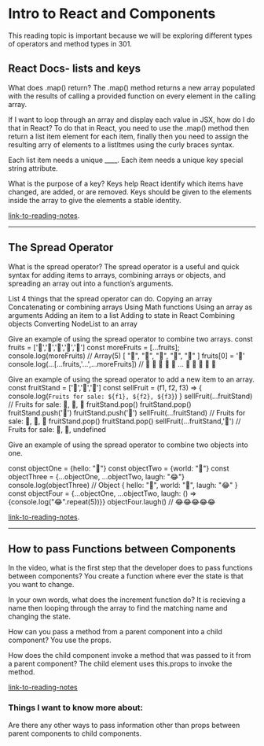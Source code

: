# Intro to React and Components

This reading topic is important because we will be exploring different types of operators and method types in 301.

## React Docs- lists and keys

What does .map() return?
The .map() method returns a new array populated with the results of calling a provided function on every element in the calling array.

If I want to loop through an array and display each value in JSX, how do I do that in React?
To do that in React, you need to use the .map() method then return a list item element for each item, finally then you need to assign the resulting arry of elements to a listItmes using the curly braces syntax.

Each list item needs a unique ____.
Each item needs a unique key special string attribute.

What is the purpose of a key?
Keys help React identify which items have changed, are added, or are removed. Keys should be given to the elements inside the array to give the elements a stable identity.

[link-to-reading-notes](https://reactjs.org/docs/lists-and-keys.html).

********************************************************************************************************************

## The Spread Operator

What is the spread operator?
The spread operator is a useful and quick syntax for adding items to arrays, combining arrays or objects, and spreading an array out into a function’s arguments.

List 4 things that the spread operator can do.
Copying an array
Concatenating or combining arrays
Using Math functions
Using an array as arguments
Adding an item to a list
Adding to state in React
Combining objects
Converting NodeList to an array

Give an example of using the spread operator to combine two arrays.
const fruits = ['🍏','🍊','🍌','🍉','🍍']
const moreFruits = [...fruits];
console.log(moreFruits) // Array(5) [ "🍏", "🍊", "🍌", "🍉", "🍍" ]
fruits[0] = '🍑'
console.log(...[...fruits,'...',...moreFruits]) //  🍑 🍊 🍌 🍉 🍍 ... 🍏 🍊 🍌 🍉 🍍

Give an example of using the spread operator to add a new item to an array.
const fruitStand = ['🍏','🍊','🍌']
const sellFruit = (f1, f2, f3) => { console.log(`Fruits for sale: ${f1}, ${f2}, ${f3}`) }
sellFruit(...fruitStand) // Fruits for sale: 🍏, 🍊, 🍌
fruitStand.pop()
fruitStand.pop()
fruitStand.push('🍉')
fruitStand.push('🍍')
sellFruit(...fruitStand) // Fruits for sale: 🍏, 🍉, 🍍
fruitStand.pop()
fruitStand.pop()
sellFruit(...fruitStand,'🍋') // Fruits for sale: 🍏, 🍋, undefined

Give an example of using the spread operator to combine two objects into one.

const objectOne = {hello: "🤪"}
const objectTwo = {world: "🐻"}
const objectThree = {...objectOne, ...objectTwo, laugh: "😂"}
console.log(objectThree) // Object { hello: "🤪", world: "🐻", laugh: "😂" }
const objectFour = {...objectOne, ...objectTwo, laugh: () => {console.log("😂".repeat(5))}}
objectFour.laugh() // 😂😂😂😂😂

[link-to-reading-notes](https://medium.com/coding-at-dawn/how-to-use-the-spread-operator-in-javascript-b9e4a8b06fab).

********************************************************************************************************************
## How to pass Functions between Components

In the video, what is the first step that the developer does to pass functions between components?
You create a function where ever the state is that you want to change.

In your own words, what does the increment function do?
It is recieving a name then looping through the array to find the matching name and changing the state.

How can you pass a method from a parent component into a child component?
You use the props.

How does the child component invoke a method that was passed to it from a parent component?
The child element uses this.props to invoke the method.

[link-to-reading-notes](https://www.youtube.com/watch?v=c05OL7XbwXU)

### Things I want to know more about: 

Are there any other ways to pass information other than props between parent components to child components.